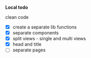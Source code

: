 **Local todo**

clean code

- [x] create a separate lib functions
- [x] separate components
- [x] split views - single and multi views
- [x] head and title
- [ ] separate pages
